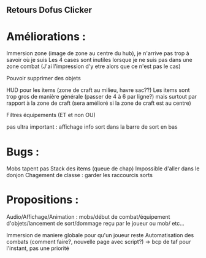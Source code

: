 ## Retours Dofus Clicker

# Améliorations :
Immersion zone (image de zone au centre du hub), je n'arrive pas trop à savoir où je suis
Les 4 cases sont inutiles lorsque je ne suis pas dans une zone combat (J'ai l'impression d'y etre alors que ce n'est pas le cas)

Pouvoir supprimer des objets

HUD pour les items (zone de craft au milieu, havre sac??)
Les items sont trop gros de manière générale (passer de 4 à 6 par ligne?)
mais surtout par rapport à la zone de craft (sera amélioré si la zone de craft est au centre)

Filtres équipements (ET et non OU)

pas ultra important : affichage info sort dans la barre de sort en bas

# Bugs :
Mobs tapent pas
Stack des items (queue de chap)
Impossible d'aller dans le donjon
Chagement de classe : garder les raccourcis sorts

# Propositions :
Audio/Affichage/Animation : mobs/début de combat/équipement d'objets/lancement de sort/dommage reçu par le joueur ou mob/ etc...

Immersion de maniere globale pour qu'un joueur reste
Automatisation des combats (comment faire?, nouvelle page avec script?) -> bcp de taf pour l'instant, pas une priorité